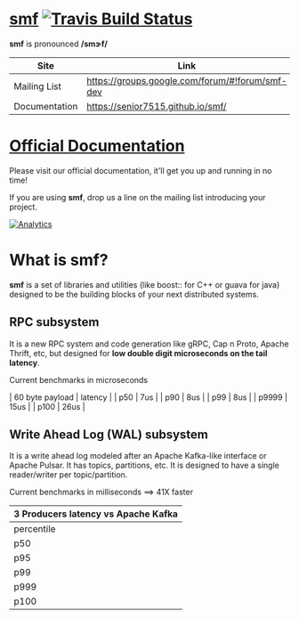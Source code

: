 # [smf](http://senior7515.github.io/smf/)      [![Travis Build Status](https://travis-ci.org/senior7515/smf.svg?branch=master)](https://travis-ci.org/senior7515/smf) 

**smf** is pronounced **/smɝf/**

Site         | Link
------------ | --------
Mailing List  | https://groups.google.com/forum/#!forum/smf-dev
Documentation | https://senior7515.github.io/smf/

# [Official Documentation](https://senior7515.github.io/smf) 

Please visit our official documentation, 
it'll get you up and running in no time!

If you are using **smf**, drop us a line on the mailing list introducing your project. 


[![Analytics](https://ga-beacon.appspot.com/UA-99983285-1/chromeskel_a/readme?pixel)]()


# What is smf?

**smf** is a set of libraries and utilities (like boost:: for C++ or guava for java)
designed to be the building blocks of your next distributed systems.


## RPC subsystem

It is a new RPC system and code generation like gRPC, Cap n Proto,
Apache Thrift, etc, but designed for 
**low double digit microseconds on the tail latency**.

Current benchmarks in microseconds

| 60 byte payload | latency |
| p50             | 7us     |
| p90             | 8us     |
| p99             | 8us     |
| p9999           | 15us    |
| p100            | 26us    |

## Write Ahead Log (WAL) subsystem

It is a write ahead log modeled after an Apache Kafka-like interface or 
Apache Pulsar. It has topics, partitions, etc. It is designed to have a
single reader/writer per topic/partition. 

Current benchmarks in milliseconds ==> 41X faster 


| 3 Producers latency vs Apache Kafka 
| --------------------------------------- 
| percentile | Apache Kafka   | smf WAL | speedup |
| p50	    | 878ms		  | 21ms    |     41X |
| p95	    | 1340ms		 | 36ms    |     37x |
| p99	    | 1814ms		 | 49ms    |     37x |
| p999	   | 1896ms		 | 54ms    |     35x |
| p100	   | 1930ms		 | 54ms    |     35x |



